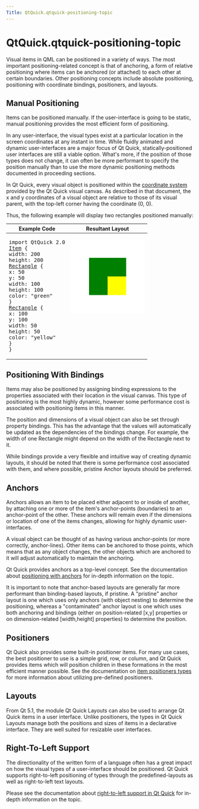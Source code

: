 ```yaml
---
Title: QtQuick.qtquick-positioning-topic
---
```


# QtQuick.qtquick-positioning-topic

<span class="subtitle"></span>
<!-- $$$qtquick-positioning-topic.html-description -->
<p>Visual items in QML can be positioned in a variety of ways. The most important positioning-related concept is that of anchoring, a form of relative positioning where items can be anchored (or attached) to each other at certain boundaries. Other positioning concepts include absolute positioning, positioning with coordinate bindings, positioners, and layouts.</p>
<h2 id="manual-positioning">Manual Positioning</h2>
<p>Items can be positioned manually. If the user-interface is going to be static, manual positioning provides the most efficient form of positioning.</p>
<p>In any user-interface, the visual types exist at a particular location in the screen coordinates at any instant in time. While fluidly animated and dynamic user-interfaces are a major focus of Qt Quick, statically-positioned user interfaces are still a viable option. What's more, if the position of those types does not change, it can often be more performant to specify the position manually than to use the more dynamic positioning methods documented in proceeding sections.</p>
<p>In Qt Quick, every visual object is positioned within the <a href="QtQuick.qtquick-visualcanvas-coordinates.md">coordinate system</a> provided by the Qt Quick visual canvas. As described in that document, the x and y coordinates of a visual object are relative to those of its visual parent, with the top-left corner having the coordinate (0, 0).</p>
<p>Thus, the following example will display two rectangles positioned manually:</p>
<table class="generic">
<thead><tr class="qt-style"><th >Example Code</th><th >Resultant Layout</th></tr></thead>
<tr valign="top"><td ><pre class="qml">import QtQuick 2.0
<span class="type"><a href="QtQuick.Item.md">Item</a></span> {
<span class="name">width</span>: <span class="number">200</span>
<span class="name">height</span>: <span class="number">200</span>
<span class="type"><a href="QtQuick.Rectangle.md">Rectangle</a></span> {
<span class="name">x</span>: <span class="number">50</span>
<span class="name">y</span>: <span class="number">50</span>
<span class="name">width</span>: <span class="number">100</span>
<span class="name">height</span>: <span class="number">100</span>
<span class="name">color</span>: <span class="string">&quot;green&quot;</span>
}
<span class="type"><a href="QtQuick.Rectangle.md">Rectangle</a></span> {
<span class="name">x</span>: <span class="number">100</span>
<span class="name">y</span>: <span class="number">100</span>
<span class="name">width</span>: <span class="number">50</span>
<span class="name">height</span>: <span class="number">50</span>
<span class="name">color</span>: <span class="string">&quot;yellow&quot;</span>
}
}</pre>
</td><td ><p class="centerAlign"><img src="../../../media/manual-layout.png" alt="" /></p></td></tr>
</table>
<h2 id="positioning-with-bindings">Positioning With Bindings</h2>
<p>Items may also be positioned by assigning binding expressions to the properties associated with their location in the visual canvas. This type of positioning is the most highly dynamic, however some performance cost is associated with positioning items in this manner.</p>
<p>The position and dimensions of a visual object can also be set through property bindings. This has the advantage that the values will automatically be updated as the dependencies of the bindings change. For example, the width of one Rectangle might depend on the width of the Rectangle next to it.</p>
<p>While bindings provide a very flexible and intuitive way of creating dynamic layouts, it should be noted that there is some performance cost associated with them, and where possible, pristine Anchor layouts should be preferred.</p>
<h2 id="anchors">Anchors</h2>
<p>Anchors allows an item to be placed either adjacent to or inside of another, by attaching one or more of the item's anchor-points (boundaries) to an anchor-point of the other. These anchors will remain even if the dimensions or location of one of the items changes, allowing for highly dynamic user-interfaces.</p>
<p>A visual object can be thought of as having various anchor-points (or more correctly, anchor-lines). Other items can be anchored to those points, which means that as any object changes, the other objects which are anchored to it will adjust automatically to maintain the anchoring.</p>
<p>Qt Quick provides anchors as a top-level concept. See the documentation about <a href="QtQuick.qtquick-positioning-anchors.md">positioning with anchors</a> for in-depth information on the topic.</p>
<p>It is important to note that anchor-based layouts are generally far more performant than binding-based layouts, if pristine. A &quot;pristine&quot; anchor layout is one which uses only anchors (with object nesting) to determine the positioning, whereas a &quot;contaminated&quot; anchor layout is one which uses both anchoring and bindings (either on position-related [x,y] properties or on dimension-related [width,height] properties) to determine the position.</p>
<h2 id="positioners">Positioners</h2>
<p>Qt Quick also provides some built-in positioner items. For many use cases, the best positioner to use is a simple grid, row, or column, and Qt Quick provides items which will position children in these formations in the most efficient manner possible. See the documentation on <a href="QtQuick.qtquick-positioning-layouts.md">item positioners types</a> for more information about utilizing pre-defined positioners.</p>
<h2 id="layouts">Layouts</h2>
<p>From Qt 5.1, the module Qt Quick Layouts can also be used to arrange Qt Quick items in a user interface. Unlike positioners, the types in Qt Quick Layouts manage both the positions and sizes of items in a declarative interface. They are well suited for resizable user interfaces.</p>
<h2 id="right-to-left-support">Right-To-Left Support</h2>
<p>The directionality of the written form of a language often has a great impact on how the visual types of a user-interface should be positioned. Qt Quick supports right-to-left positioning of types through the predefined-layouts as well as right-to-left text layouts.</p>
<p>Please see the documentation about <a href="QtQuick.qtquick-positioning-righttoleft.md">right-to-left support in Qt Quick</a> for in-depth information on the topic.</p>
<!-- @@@qtquick-positioning-topic.html -->
